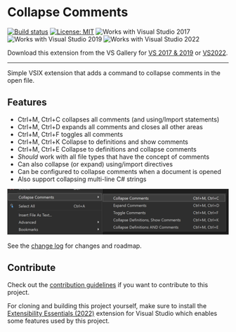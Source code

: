 # Collapse Comments

[![Build status](https://ci.appveyor.com/api/projects/status/cl487k8r8rcafc1d?svg=true)](https://ci.appveyor.com/project/mrlacey/collapsecomments)
[![License: MIT](https://img.shields.io/badge/License-MIT-green.svg)](LICENSE)
![Works with Visual Studio 2017](https://img.shields.io/static/v1.svg?label=VS&message=2017&color=5F2E96)
![Works with Visual Studio 2019](https://img.shields.io/static/v1.svg?label=VS&message=2019&color=5F2E96)
![Works with Visual Studio 2022](https://img.shields.io/static/v1.svg?label=VS&message=2022&color=A853C7)

Download this extension from the VS Gallery for [VS 2017 & 2019](https://marketplace.visualstudio.com/items?itemName=MattLaceyLtd.CollapseComments2019)
or [VS2022](https://marketplace.visualstudio.com/items?itemName=MattLaceyLtd.CollapseComments).

---------------------------------------

Simple VSIX extension that adds a command to collapse comments in the open file.

## Features

- Ctrl+M, Ctrl+C collapses all comments (and using/Import statements)
- Ctrl+M, Ctrl+D expands all comments and closes all other areas
- Ctrl+M, Ctrl+F toggles all comments
- Ctrl+M, Ctrl+K Collapse to definitions and show comments
- Ctrl+M, Ctrl+E Collapse to definitions and collapse comments
- _Should_ work with all file types that have the concept of comments
- Can also collapse (or expand) using/import directives
- Can be configured to collapse comments when a document is opened
- Also support collapsing multi-line C# strings

![Commands shown in document context menu](./art/screenshot-menu.png)

See the [change log](CHANGELOG.md) for changes and roadmap.

## Contribute

Check out the [contribution guidelines](CONTRIBUTING.md)
if you want to contribute to this project.

For cloning and building this project yourself, make sure
to install the [Extensibility Essentials (2022)](https://marketplace.visualstudio.com/items?itemName=MadsKristensen.ExtensibilityEssentials2022)
extension for Visual Studio which enables some features
used by this project.
